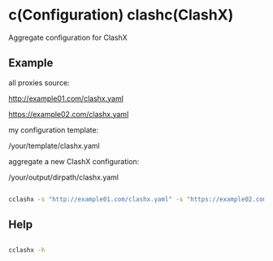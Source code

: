 # c(Configuration) clashc(ClashX)
Aggregate configuration for ClashX


## Example

all proxies source:

http://example01.com/clashx.yaml

https://example02.com/clashx.yaml

my configuration template:

/your/template/clashx.yaml


aggregate a new ClashX configuration:

/your/output/dirpath/clashx.yaml


```bash

cclashx -s "http://example01.com/clashx.yaml" -s "https://example02.com/clashx.yaml" -o "/your/output/dirpath/clashx.yaml" -tpl "/your/template/clashx.yaml"

```


## Help

```bash

cclashx -h

```